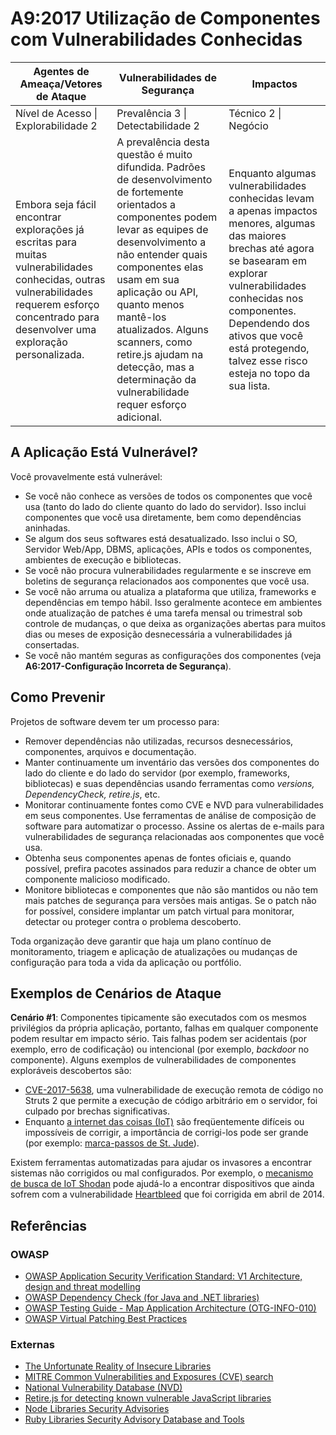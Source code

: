 # A9:2017 Utilização de Componentes com Vulnerabilidades Conhecidas

| Agentes de Ameaça/Vetores de Ataque | Vulnerabilidades de Segurança | Impactos |
| -- | -- | -- |
| Nível de Acesso \| Explorabilidade 2 | Prevalência 3 \| Detectabilidade 2 | Técnico 2 \| Negócio |
| Embora seja fácil encontrar explorações já escritas para muitas vulnerabilidades conhecidas, outras vulnerabilidades requerem esforço concentrado para desenvolver uma exploração personalizada. | A prevalência desta questão é muito difundida. Padrões de desenvolvimento de fortemente orientados a componentes podem levar as equipes de desenvolvimento a não entender quais componentes elas usam em sua aplicação ou API, quanto menos mantê-los atualizados. Alguns scanners, como retire.js ajudam na detecção, mas a determinação da vulnerabilidade requer esforço adicional. | Enquanto algumas vulnerabilidades conhecidas levam a apenas impactos menores, algumas das maiores brechas até agora se basearam em explorar vulnerabilidades conhecidas nos componentes. Dependendo dos ativos que você está protegendo, talvez esse risco esteja no topo da sua lista. |

## A Aplicação Está Vulnerável?

Você provavelmente está vulnerável:

* Se você não conhece as versões de todos os componentes que você usa (tanto do lado do cliente quanto do lado do servidor). Isso inclui componentes que você usa diretamente, bem como dependências aninhadas.
* Se algum dos seus softwares está desatualizado. Isso inclui o SO, Servidor Web/App, DBMS, aplicações, APIs e todos os componentes, ambientes de execução e bibliotecas.
* Se você não procura vulnerabilidades regularmente e se inscreve em boletins de segurança relacionados aos componentes que você usa.
* Se você não arruma ou atualiza a plataforma que utiliza, frameworks e dependências em tempo hábil. Isso geralmente acontece em ambientes onde atualização de patches é uma tarefa mensal ou trimestral sob controle de mudanças, o que deixa as organizações abertas para muitos dias ou meses de exposição desnecessária a vulnerabilidades já consertadas.
* Se você não mantém seguras as configurações dos componentes (veja **A6:2017-Configuração Incorreta de Segurança**).

## Como Prevenir

Projetos de software devem ter um processo para:

* Remover dependências não utilizadas, recursos desnecessários, componentes, arquivos e documentação.
* Manter continuamente um inventário das versões dos componentes do lado do cliente e do lado do servidor (por exemplo, frameworks, bibliotecas) e suas dependências usando ferramentas como *versions, DependencyCheck, retire.js*, etc.
* Monitorar continuamente fontes como CVE e NVD para vulnerabilidades em seus componentes. Use ferramentas de análise de composição de software para automatizar o processo. Assine os alertas de e-mails para vulnerabilidades de segurança relacionadas aos componentes que você usa.
* Obtenha seus componentes apenas de fontes oficiais e, quando possível, prefira pacotes assinados para reduzir a chance de obter um componente malicioso modificado.
* Monitore bibliotecas e componentes que não são mantidos ou não tem mais patches de segurança para versões mais antigas. Se o patch não for possível, considere implantar um patch virtual para monitorar, detectar ou proteger contra o problema descoberto.

Toda organização deve garantir que haja um plano contínuo de monitoramento, triagem e aplicação de atualizações ou mudanças de configuração para toda a vida da aplicação ou portfólio.

## Exemplos de Cenários de Ataque

**Cenário #1**: Componentes tipicamente são executados com os mesmos privilégios da própria aplicação, portanto, falhas em qualquer componente podem resultar em impacto sério. Tais falhas podem ser acidentais (por exemplo, erro de codificação) ou intencional (por exemplo, *backdoor* no componente). Alguns exemplos de vulnerabilidades de componentes exploráveis descobertos são:

* [CVE-2017-5638](https://cve.mitre.org/cgi-bin/cvename.cgi?name=CVE-2017-5638), uma vulnerabilidade de execução remota de código no Struts 2 que permite a execução de código arbitrário em o servidor, foi culpado por brechas significativas.
* Enquanto [a internet das coisas (IoT)](https://en.wikipedia.org/wiki/Internet_of_things) são freqüentemente difíceis ou impossíveis de corrigir, a importância de corrigi-los pode ser grande (por exemplo: [marca-passos de St. Jude](https://arstechnica.com/information-technology/2017/08/465k-patients-need-a-firmware-update-to-prevent-serious-pacemaker-hacks/)).

Existem ferramentas automatizadas para ajudar os invasores a encontrar sistemas não corrigidos ou mal configurados. Por exemplo, o [mecanismo de busca de IoT Shodan](https://www.shodan.io/report/89bnfUyJ) pode ajudá-lo a encontrar dispositivos que ainda sofrem com a vulnerabilidade [Heartbleed](https://en.wikipedia.org/wiki/Heartbleed) que foi corrigida em abril de 2014.

## Referências

### OWASP

* [OWASP Application Security Verification Standard: V1 Architecture, design and threat modelling](https://wiki.owasp.org/index.php/ASVS)
* [OWASP Dependency Check (for Java and .NET libraries)](https://wiki.owasp.org/index.php/OWASP_Dependency_Check)
* [OWASP Testing Guide - Map Application Architecture (OTG-INFO-010)](https://wiki.owasp.org/index.php/Map_Application_Architecture_(OTG-INFO-010))
* [OWASP Virtual Patching Best Practices](https://wiki.owasp.org/index.php/Virtual_Patching_Best_Practices)

### Externas

* [The Unfortunate Reality of Insecure Libraries](https://www.aspectsecurity.com/research-presentations/the-unfortunate-reality-of-insecure-libraries)
* [MITRE Common Vulnerabilities and Exposures (CVE) search](https://www.cvedetails.com/version-search.php)
* [National Vulnerability Database (NVD)](https://nvd.nist.gov/)
* [Retire.js for detecting known vulnerable JavaScript libraries](https://github.com/retirejs/retire.js/)
* [Node Libraries Security Advisories](https://nodesecurity.io/advisories)
* [Ruby Libraries Security Advisory Database and Tools](https://rubysec.com/)
